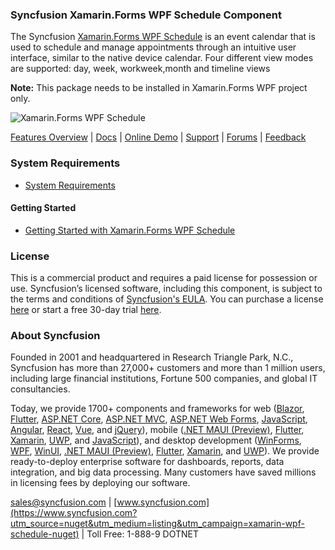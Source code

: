 ### Syncfusion Xamarin.Forms WPF Schedule Component
The Syncfusion [Xamarin.Forms WPF Schedule](https://www.syncfusion.com/xamarin-ui-controls/xamarin-scheduler?utm_source=nuget&utm_medium=listing&utm_campaign=xamarin-wpf-schedule-nuget) is an event calendar that is used to schedule and manage appointments through an intuitive user interface, similar to the native device calendar. Four different view modes are supported: day, week, workweek,month and timeline views

**Note:** This package needs to be installed in Xamarin.Forms WPF project only.
      
![Xamarin.Forms WPF Schedule](https://cdn.syncfusion.com/nuget-readme/xamarin/xamarin.wpf-scheduler.png)

[Features Overview](https://www.syncfusion.com/xamarin-ui-controls/xamarin-scheduler?utm_source=nuget&utm_medium=listing&utm_campaign=xamarin-wpf-schedule-nuget) | [Docs](https://help.syncfusion.com/xamarin/scheduler/getting-started?utm_source=nuget&utm_medium=listing&utm_campaign=xamarin-wpf-schedule-nuget) | [Online Demo](https://github.com/syncfusion/xamarin-demos?utm_source=nuget&utm_medium=listing&utm_campaign=xamarin-wpf-schedule-nuget) | [Support](https://www.syncfusion.com/support/directtrac/incidents/newincident?utm_source=nuget&utm_medium=listing&utm_campaign=xamarin-wpf-schedule-nuget) | [Forums](hhttps://www.syncfusion.com/forums/xamarin.forms?utm_source=nuget&utm_medium=listing&utm_campaign=xamarin-wpf-schedule-nuget) | [Feedback](https://www.syncfusion.com/feedback/xamarin-forms?utm_source=nuget&utm_medium=listing&utm_campaign=xamarin-wpf-schedule-nuget)

### System Requirements

* [System Requirements](https://help.syncfusion.com/xamarin/installation/system-requirements?utm_source=nuget&utm_medium=listing&utm_campaign=xamarin-wpf-schedule-nuget)

#### Getting Started

* [Getting Started with Xamarin.Forms WPF Schedule](https://help.syncfusion.com/xamarin/scheduler/getting-started?utm_source=nuget&utm_medium=listing&utm_campaign=xamarin-wpf-schedule-nuget)

### License

This is a commercial product and requires a paid license for possession or use. Syncfusion’s licensed software, including this component, is subject to the terms and conditions of [Syncfusion's EULA](https://www.syncfusion.com/eula/es/?utm_source=nuget&utm_medium=listing&utm_campaign=xamarin-wpf-schedule-nuget). You can purchase a license [here](https://www.syncfusion.com/sales/products?utm_source=nuget&utm_medium=listing&utm_campaign=xamarin-wpf-schedule-nuget) or start a free 30-day trial [here](https://www.syncfusion.com/account/manage-trials/start-trials?utm_source=nuget&utm_medium=listing&utm_campaign=xamarin-wpf-schedule-nuget).

### About Syncfusion

Founded in 2001 and headquartered in Research Triangle Park, N.C., Syncfusion has more than 27,000+ customers and more than 1 million users, including large financial institutions, Fortune 500 companies, and global IT consultancies.
 
Today, we provide 1700+ components and frameworks for web ([Blazor](https://www.syncfusion.com/blazor-components?utm_source=nuget&utm_medium=listing&utm_campaign=xamarin-wpf-schedule-nuget), [Flutter](https://www.syncfusion.com/flutter-widgets?utm_source=nuget&utm_medium=listing&utm_campaign=xamarin-wpf-schedule-nuget), [ASP.NET Core](https://www.syncfusion.com/aspnet-core-ui-controls?utm_source=nuget&utm_medium=listing&utm_campaign=xamarin-wpf-schedule-nuget), [ASP.NET MVC](https://www.syncfusion.com/aspnet-mvc-ui-controls?utm_source=nuget&utm_medium=listing&utm_campaign=xamarin-wpf-schedule-nuget), [ASP.NET Web Forms](https://www.syncfusion.com/jquery/aspnet-webforms-ui-controls?utm_source=nuget&utm_medium=listing&utm_campaign=xamarin-wpf-schedule-nuget), [JavaScript](https://www.syncfusion.com/javascript-ui-controls?utm_source=nuget&utm_medium=listing&utm_campaign=xamarin-wpf-schedule-nuget), [Angular](https://www.syncfusion.com/angular-ui-components?utm_source=nuget&utm_medium=listing&utm_campaign=xamarin-wpf-schedule-nuget), [React](https://www.syncfusion.com/react-ui-components?utm_source=nuget&utm_medium=listing&utm_campaign=xamarin-wpf-schedule-nuget), [Vue](https://www.syncfusion.com/vue-ui-components?utm_source=nuget&utm_medium=listing&utm_campaign=xamarin-wpf-schedule-nuget), and [jQuery](https://www.syncfusion.com/jquery-ui-widgets?utm_source=nuget&utm_medium=listing&utm_campaign=xamarin-wpf-schedule-nuget)), mobile ([.NET MAUI (Preview)](https://www.syncfusion.com/maui-controls?utm_source=nuget&utm_medium=listing&utm_campaign=xamarin-wpf-schedule-nuget), [Flutter](https://www.syncfusion.com/flutter-widgets?utm_source=nuget&utm_medium=listing&utm_campaign=xamarin-wpf-schedule-nuget), [Xamarin](https://www.syncfusion.com/xamarin-ui-controls?utm_source=nuget&utm_medium=listing&utm_campaign=xamarin-wpf-schedule-nuget), [UWP](https://www.syncfusion.com/uwp-ui-controls?utm_source=nuget&utm_medium=listing&utm_campaign=xamarin-wpf-schedule-nuget), and [JavaScript](https://www.syncfusion.com/javascript-ui-controls?utm_source=nuget&utm_medium=listing&utm_campaign=xamarin-wpf-schedule-nuget)), and desktop development ([WinForms](https://www.syncfusion.com/winforms-ui-controls?utm_source=nuget&utm_medium=listing&utm_campaign=xamarin-wpf-schedule-nuget), [WPF](https://www.syncfusion.com/wpf-controls?utm_source=nuget&utm_medium=listing&utm_campaign=xamarin-wpf-schedule-nuget), [WinUI](https://www.syncfusion.com/winui-controls?utm_source=nuget&utm_medium=listing&utm_campaign=xamarin-wpf-schedule-nuget), [.NET MAUI (Preview)](https://www.syncfusion.com/maui-controls?utm_source=nuget&utm_medium=listing&utm_campaign=xamarin-wpf-schedule-nuget), [Flutter](https://www.syncfusion.com/flutter-widgets?utm_source=nuget&utm_medium=listing&utm_campaign=xamarin-wpf-schedule-nuget), [Xamarin](https://www.syncfusion.com/xamarin-ui-controls?utm_source=nuget&utm_medium=listing&utm_campaign=xamarin-wpf-schedule-nuget), and [UWP](https://www.syncfusion.com/uwp-ui-controls?utm_source=nuget&utm_medium=listing&utm_campaign=xamarin-wpf-schedule-nuget)). We provide ready-to-deploy enterprise software for dashboards, reports, data integration, and big data processing. Many customers have saved millions in licensing fees by deploying our software.

[sales@syncfusion.com](mailto:sales@syncfusion.com?Subject=Syncfusion%20Xamarin.Forms%20WPF%20Schedule-%20NuGet) | [www.syncfusion.com](https://www.syncfusion.com?utm_source=nuget&utm_medium=listing&utm_campaign=xamarin-wpf-schedule-nuget) | Toll Free: 1-888-9 DOTNET
